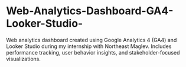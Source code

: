 # Web-Analytics-Dashboard-GA4-Looker-Studio-
Web analytics dashboard created using Google Analytics 4 (GA4) and Looker Studio during my internship with Northeast Maglev. Includes performance tracking, user behavior insights, and stakeholder-focused visualizations.
